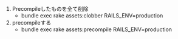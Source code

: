 1. Precompileしたものを全て削除
	- bundle exec rake assets:clobber RAILS_ENV=production
2. precompileする
	- bundle exec rake assets:precompile RAILS_ENV=production